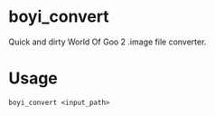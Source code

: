 # boyi_convert
 Quick and dirty World Of Goo 2 .image file converter.
# Usage
`boyi_convert <input_path>`
